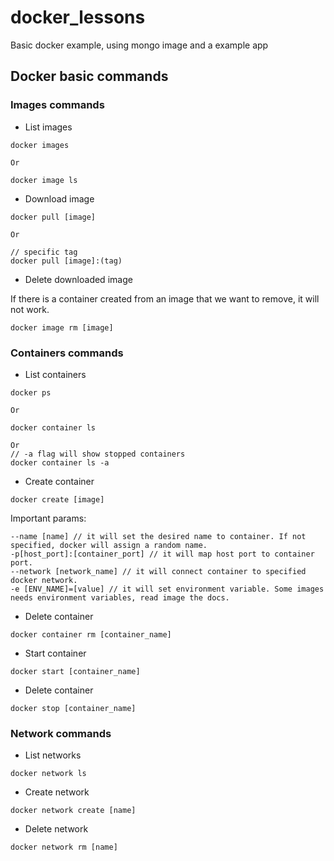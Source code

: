 # docker_lessons
Basic docker example, using mongo image and a example app

## Docker basic commands
### Images commands
- List images

```
docker images

Or

docker image ls
```
- Download image
```
docker pull [image]

Or

// specific tag
docker pull [image]:(tag)
```

- Delete downloaded image

If there is a container created from an image that we want to remove, it will not work.
```
docker image rm [image]
```

### Containers commands
- List containers
```
docker ps

Or

docker container ls

Or
// -a flag will show stopped containers
docker container ls -a
```

- Create container
```
docker create [image]
```

Important params:
```
--name [name] // it will set the desired name to container. If not specified, docker will assign a random name.
-p[host_port]:[container_port] // it will map host port to container port.
--network [network_name] // it will connect container to specified docker network.
-e [ENV_NAME]=[value] // it will set environment variable. Some images needs environment variables, read image the docs. 
```

- Delete container
```
docker container rm [container_name]
```

- Start container
```
docker start [container_name]
```

- Delete container
```
docker stop [container_name]
```

### Network commands

- List networks
```
docker network ls
```

- Create network
```
docker network create [name]
```

- Delete network
```
docker network rm [name]
```

